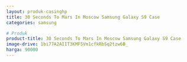 ```yaml
---
layout: produk-casinghp
title: 30 Seconds To Mars In Moscow Samsung Galaxy S9 Case
categories: samsung

# Produk
product-title: 30 Seconds To Mars In Moscow Samsung Galaxy S9 Case
image-drive: 1bi77A2AIIT3KMF5Vm1cfkRbSq2tzw6B_
harga: 90000
---
```

